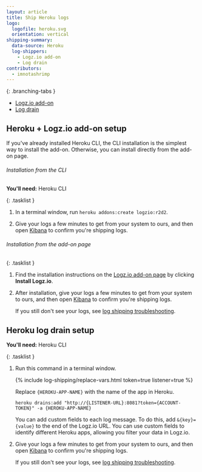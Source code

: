```yaml
---
layout: article
title: Ship Heroku logs
logo:
  logofile: heroku.svg
  orientation: vertical
shipping-summary:
  data-source: Heroku
  log-shippers:
    - Logz.io add-on
    - Log drain
contributors:
  - imnotashrimp
---
```


<div class="branching-container">

{: .branching-tabs }
  * [Logz.io add-on](#logzio-add-on-config)
  * [Log drain](#log-drain-config)


<div id="logzio-add-on-config">

## Heroku + Logz.io add-on setup

If you've already installed Heroku CLI, the CLI installation is the simplest way to install the add-on. Otherwise, you can install directly from the add-on page.

###### Installation from the CLI

**You'll need:** Heroku CLI

{: .tasklist }
1. In a terminal window, run `heroku addons:create logzio:r2d2`.

2. Give your logs a few minutes to get from your system to ours, and then open [Kibana](https://app.logz.io/#/dashboard/kibana) to confirm you're shipping logs.

###### Installation from the add-on page

{: .tasklist }
1. Find the installation instructions on the [Logz.io add-on page](https://elements.heroku.com/addons/logzio) by clicking **Install Logz.io**.

2. After installation, give your logs a few minutes to get from your system to ours, and then open [Kibana](https://app.logz.io/#/dashboard/kibana) to confirm you're shipping logs.

    If you still don't see your logs, see [log shipping troubleshooting]({{site.baseurl}}/user-guide/log-shipping/log-shipping-troubleshooting.html).

</div>


<div id="log-drain-config">

## Heroku log drain setup

**You'll need:** Heroku CLI

{: .tasklist }
1. Run this command in a terminal window.

    {% include log-shipping/replace-vars.html token=true listener=true %}

    Replace `{HEROKU-APP-NAME}` with the name of the app in Heroku.

    ```shell
    heroku drains:add "http://{LISTENER-URL}:8081?token={ACCOUNT-TOKEN}" -a {HEROKU-APP-NAME}
    ```

    You can add custom fields to each log message. To do this, add `&{key}={value}` to the end of the Logz.io URL. You can use custom fields to identify different Heroku apps, allowing you filter your data in Logz.io.

2. Give your logs a few minutes to get from your system to ours, and then open [Kibana](https://app.logz.io/#/dashboard/kibana) to confirm you're shipping logs.

   If you still don't see your logs, see [log shipping troubleshooting]({{site.baseurl}}/user-guide/log-shipping/log-shipping-troubleshooting.html).


</div>

</div>